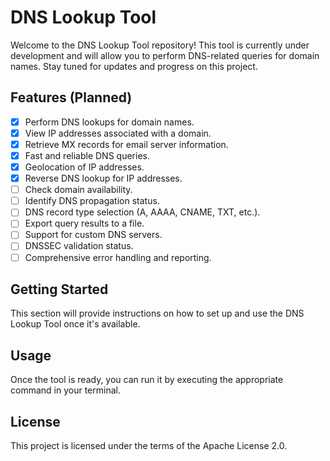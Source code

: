 # DNS Lookup Tool

Welcome to the DNS Lookup Tool repository! This tool is currently under development and will allow you to perform DNS-related queries for domain names. Stay tuned for updates and progress on this project.

## Features (Planned)

- [x] Perform DNS lookups for domain names.
- [x] View IP addresses associated with a domain.
- [x] Retrieve MX records for email server information.
- [x] Fast and reliable DNS queries.
- [x] Geolocation of IP addresses.
- [x] Reverse DNS lookup for IP addresses.
- [ ] Check domain availability.
- [ ] Identify DNS propagation status.
- [ ] DNS record type selection (A, AAAA, CNAME, TXT, etc.).
- [ ] Export query results to a file.
- [ ] Support for custom DNS servers.
- [ ] DNSSEC validation status.
- [ ] Comprehensive error handling and reporting.

## Getting Started

This section will provide instructions on how to set up and use the DNS Lookup Tool once it's available.

## Usage

Once the tool is ready, you can run it by executing the appropriate command in your terminal.

## License

This project is licensed under the terms of the Apache License 2.0.

